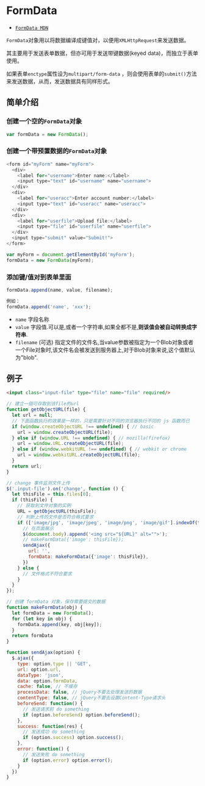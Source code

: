 # FormData

- [`FormData MDN`](https://developer.mozilla.org/zh-CN/docs/Web/API/FormData/Using_FormData_Objects)

`FormData`对象用以将数据编译成键值对，以便用`XMLHttpRequest`来发送数据。

其主要用于发送表单数据，但亦可用于发送带键数据(keyed data)，而独立于表单使用。

如果表单`enctype`属性设为`multipart/form-data` ，则会使用表单的`submit()`方法来发送数据，从而，发送数据具有同样形式。

## 简单介绍

### 创建一个空的`FormData`对象

```js
var formData = new FormData();
```

### 创建一个带预置数据的`FormData`对象

```js
<form id="myForm" name="myForm">
  <div>
    <label for="username">Enter name:</label>
    <input type="text" id="username" name="username">
  </div>
  <div>
    <label for="useracc">Enter account number:</label>
    <input type="text" id="useracc" name="useracc">
  </div>
  <div>
    <label for="userfile">Upload file:</label>
    <input type="file" id="userfile" name="userfile">
  </div>
  <input type="submit" value="Submit!">
</form>

var myForm = document.getElementById('myForm');
formData = new FormData(myForm);
```

### 添加键/值对到表单里面

```js
formData.append(name, value, filename);

例如：
formData.append('name', 'xxx');
```

- `name` 字段名称
- `value` 字段值.可以是,或者一个字符串,如果全都不是,**则该值会被自动转换成字符串**.
- `filename` (可选) 指定文件的文件名,当value参数被指定为一个Blob对象或者一个File对象时,该文件名会被发送到服务器上,对于Blob对象来说,这个值默认为"blob".

## 例子

```html
<input class="input-file" type="file" name="file" required/>
```

```js
// 建立一個可存取到该file的url
function getObjectURL(file) {
  let url = null;
  // 下面函数执行的效果是一样的，只是需要针对不同的浏览器执行不同的 js 函数而已
  if (window.createObjectURL !== undefined) { // basic
    url = window.createObjectURL(file);
  } else if (window.URL !== undefined) { // mozilla(firefox)
    url = window.URL.createObjectURL(file);
  } else if (window.webkitURL !== undefined) { // webkit or chrome
    url = window.webkitURL.createObjectURL(file);
  }
  return url;
}

// change 事件监测文件上传
$('.input-file').on('change', function () {
  let thisFile = this.files[0];
  if (thisFile) {
    // 获取到文件对象的实例
    URL = getObjectURL(thisFile);
    // 判断上传的文件是否符合格式要求
    if (['image/jpg', 'image/jpeg', 'image/png', 'image/gif'].indexOf(thisFile.type) >= 0) {
      // 在页面展示
      $(document.body).append('<img src="${URL}" alt="">');
      // makeFormData({'image': thisFile});
      sendAjax({
        url: '',
        formData: makeFormData({'image': thisFile}),
      })
    } else {
      // 文件格式不符合要求
    }
  }
});

// 创建 formData 对象，保存需要提交的数据
function makeFormData(obj) {
  let formData = new FormData();
  for (let key in obj) {
    formData.append(key, obj[key]);
  }
  return formData
}

function sendAjax(option) {
  $.ajax({
    type: option.type || 'GET',
    url: option.url,
    dataType: 'json',
    data: option.formData,
    cache: false, // 不缓存
    processData: false, // jQuery不要去处理发送的数据
    contentType: false, // jQuery不要去设置Content-Type请求头
    beforeSend: function() {
      // 发送请求前 do something
      if (option.beforeSend) option.beforeSend();
    },
    success: function(res) {
      // 发送成功 do something
      if (option.success) option.success();
    },
    error: function() {
      // 发送失败 do something
      if (option.error) option.error();
    }
  })
}
```
